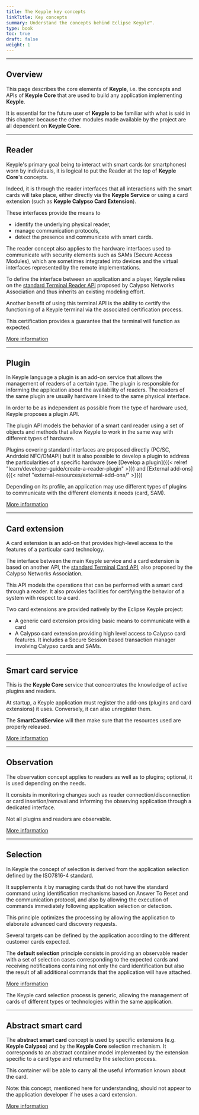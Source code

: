 ```yaml
---
title: The Keyple key concepts
linkTitle: Key concepts
summary: Understand the concepts behind Eclipse Keyple™.
type: book
toc: true
draft: false
weight: 1
---
```


---
## Overview
This page describes the core elements of **Keyple**, i.e. the concepts and APIs of **Keyple Core** that are used to build any application implementing **Keyple**.
 
It is essential for the future user of **Keyple** to be familiar with what is said in this chapter because the other modules made available by the project are all dependent on **Keyple Core**.

---
## Reader

Keyple's primary goal being to interact with smart cards (or smartphones) worn by individuals, it is logical to put the Reader at the top of **Keyple Core**'s concepts.

Indeed, it is through the reader interfaces that all interactions with the smart cards will take place, either directly via the **Keyple Service** or using a card extension (such as **Keyple Calypso Card Extension**).

These interfaces provide the means to
* identify the underlying physical reader,
* manage communication protocols,
* detect the presence and communicate with smart cards.

The reader concept also applies to the hardware interfaces used to communicate with security elements such as SAMs (Secure Access Modules), which are sometimes integrated into devices and the virtual interfaces represented by the remote implementations.

To define the interface between an application and a player, Keyple relies on the [standard Terminal Reader API](https://calypsonet.github.io/calypsonet-terminal-reader-java-api/) proposed by Calypso Networks Association and thus inherits an existing modeling effort.

Another benefit of using this terminal API is the ability to certify the functioning of a Keyple terminal via the associated certification process.

This certification provides a guarantee that the terminal will function as expected.

[More information](keyple-core.md#reader-access)

---
## Plugin

In Keyple language a plugin is an add-on service that allows the management of readers of a certain type.
The plugin is responsible for informing the application about the availability of readers.
The readers of the same plugin are usually hardware linked to the same physical interface.

In order to be as independent as possible from the type of hardware used, Keyple proposes a plugin API.

The plugin API models the behavior of a smart card reader using a set of objects and methods that allow Keyple to work in the same way with different types of hardware.

Plugins covering standard interfaces are proposed directly (PC/SC, Andrdoid NFC/OMAPI) but it is also possible to develop a plugin to address the particularities of a specific hardware (see [Develop a plugin]({{< relref "learn/developer-guide/create-a-reader-plugin" >}}) and [External add-ons]({{< relref "external-resources/external-add-ons/" >}}))

Depending on its profile, an application may use different types of plugins to communicate with the different elements it needs (card, SAM).

[More information](keyple-core.md#reader-access)

---
## Card extension
A card extension is an add-on that provides high-level access to the features of a particular card technology.

The interface between the main Keyple service and a card extension is based on another API, the [standard Terminal Card API](https://calypsonet.github.io/calypsonet-terminal-card-java-api/), also proposed by the Calypso Networks Association.

This API models the operations that can be performed with a smart card through a reader. It also provides facilities for certifying the behavior of a system with respect to a card.

Two card extensions are provided natively by the Eclipse Keyple project:
- A generic card extension providing basic means to communicate with a card
- A Calypso card extension providing high level access to Calypso card features. It includes a Secure Session based transaction manager involving Calypso cards and SAMs.

---
## Smart card service

This is the **Keyple Core** service that concentrates the knowledge of active plugins and readers.

At startup, a Keyple application must register the add-ons (plugins and card extensions) it uses. Conversely, it can also unregister them.

The **SmartCardService** will then make sure that the resources used are properly released.

[More information](keyple-core.md#reader-access)

---
## Observation

The observation concept applies to readers as well as to plugins; optional, it is used depending on the needs.

It consists in monitoring changes such as reader connection/disconnection or card insertion/removal and informing the observing application through a dedicated interface.

Not all plugins and readers are observable.

[More information](keyple-core.md#reader-notifications)

---
## Selection

In Keyple the concept of selection is derived from the application selection defined by the ISO7816-4 standard.

It supplements it by managing cards that do not have the standard command using identification mechanisms based on Answer To Reset and the communication protocol, and also by allowing the execution of commands immediately following application selection or detection.

This principle optimizes the processing by allowing the application to elaborate advanced card discovery requests.

Several targets can be defined by the application according to the different customer cards expected.

The **default selection** principle consists in providing an observable reader with a set of selection cases corresponding to the expected cards and receiving notifications containing not only the card identification but also the result of all additional commands that the application will have attached.

[More information](architecture/keyple-core.md#card-selection)

The Keyple card selection process is generic, allowing the management of cards of different types
or technologies within the same application.

---
## Abstract smart card

The **abstract smart card** concept is used by specific extensions (e.g. **Keyple Calypso**) and by the **Keyple Core** selection mechanism.
It corresponds to an abstract container model implemented by the extension specific to a card type and returned by the selection process.

This container will be able to carry all the useful information known about the card.

Note: this concept, mentioned here for understanding, should not appear to the application developer if he uses a card extension.

[More information](keyple-core.md#card-selection)